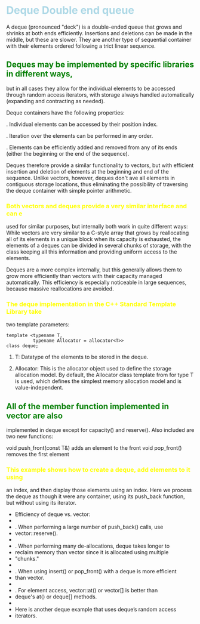 # Deque Double end queue


 A deque (pronounced "deck") is a double-ended queue that grows and
 shrinks at both ends efficiently. Insertions and deletions can be
 made in the middle, but these are slower. They are another type of
 sequential container with their elements ordered following a trict
 linear sequence.

 ## Deques may be implemented by specific libraries in different ways,
 but in all cases they allow for the individual elements to be
 accessed through random access iterators, with storage always
 handled automatically (expanding and contracting as needed).

 Deque containers have the following properties:

 . Individual elements can be accessed by their position index.

 . Iteration over the elements can be performed in any order. 
 
 . Elements can be efficiently added and removed from any of its
   ends (either the beginning or the end of the sequence).
 
 Deques therefore provide a similar functionality to vectors, but
 with efficient insertion and deletion of elements at the beginning
 and end of the sequence. Unlike vectors, however, deques don't ave
 all elements in contiguous storage locations, thus eliminating the
 possibility of traversing the deque container with simple pointer
 arithmetic.

 ### Both vectors and deques provide a very similar interface and can e
 used for similar purposes, but internally both work in quite
 different ways: While vectors are very similar to a C-style array
 that grows by reallocating all of its elements in a unique block
 when its capacity is exhausted, the elements of a deques can be
 divided in several chunks of storage, with the class keeping all
 this information and providing uniform access to the elements.
 
 Deques are a more complex internally, but this generally allows
 them to grow more efficiently than vectors with their capacity
 managed automatically. This efficiency is especially noticeable in
 large sequences, because massive reallocations are avoided.
 
 ### The deque implementation in the C++ Standard Template Library take

 two template parameters:

 ```
 template <typename T, 
           typename Allocator = allocator<T>> 
 class deque;
 ```
 
 1. T: Datatype of the elements to be stored in the deque.
 
 2. Allocator: This is the allocator object used to define the
    storage allocation model. By default, the Allocator class
    template from <memory> for type T is used, which defines the
    simplest memory allocation model and is value-independent.

 ## All of the member function implemented in vector are also
 implemented in deque except for capacity() and reserve().  Also
 included are two new functions:
 
 void push_front(const T&)    adds an element to the front
 void pop_front()             removes the first element

 ### This example shows how to create a deque, add elements to it using
 an index, and then display those elements using an index. Here we
 process the deque as though it were any container, using its
 push_back function, but without using its iterator.


 * Efficiency of deque vs. vector:
 *
 * . When performing a large number of push_back() calls, use
 *   vector::reserve().
 * 
 * . When performing many de-allocations, deque takes longer to
 *   reclaim memory than vector since it is allocated using multiple
 *   "chunks."
 * 
 * . When using insert() or pop_front() with a deque is more efficient
 *   than vector.
 * 
 * . For element access, vector::at() or vector[] is better than
 *   deque's at() or deque[] methods.
 *
 * Here is another deque example that uses deque’s random access
 * iterators.


<style>h1{color:lightblue;}</style>
<style>h2{color:green;}</style>
<style>h3{color:yellow;}</style>
<style>h4{color:coral;}</style>
<style>h5{color:teal;}</style>